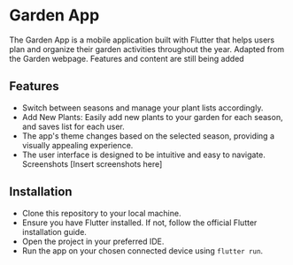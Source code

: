 # Garden App
The Garden App is a mobile application built with Flutter that helps users plan and organize their garden activities throughout the year. Adapted from the Garden webpage. Features and content are still being added

## Features
- Switch between seasons and manage your plant lists accordingly.
- Add New Plants: Easily add new plants to your garden for each season, and saves list for each user.
- The app's theme changes based on the selected season, providing a visually appealing experience.
- The user interface is designed to be intuitive and easy to navigate.
Screenshots
[Insert screenshots here]

## Installation
- Clone this repository to your local machine.
- Ensure you have Flutter installed. If not, follow the official Flutter installation guide.
- Open the project in your preferred IDE.
- Run the app on your chosen connected device using `flutter run`.
